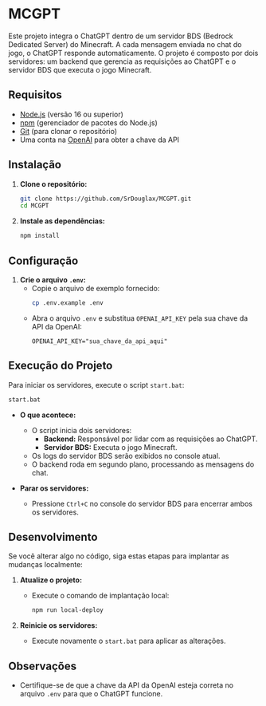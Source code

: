 # MCGPT

Este projeto integra o ChatGPT dentro de um servidor BDS (Bedrock Dedicated Server) do Minecraft. A cada mensagem enviada no chat do jogo, o ChatGPT responde automaticamente. O projeto é composto por dois servidores: um backend que gerencia as requisições ao ChatGPT e o servidor BDS que executa o jogo Minecraft.

## Requisitos

- [Node.js](https://nodejs.org/) (versão 16 ou superior)
- [npm](https://www.npmjs.com/) (gerenciador de pacotes do Node.js)
- [Git](https://git-scm.com/) (para clonar o repositório)
- Uma conta na [OpenAI](https://platform.openai.com/) para obter a chave da API

## Instalação

1. **Clone o repositório:**

   ```bash
   git clone https://github.com/SrDouglax/MCGPT.git
   cd MCGPT
   ```

2. **Instale as dependências:**
   ```bash
   npm install
   ```

## Configuração

1. **Crie o arquivo `.env`:**
   - Copie o arquivo de exemplo fornecido:
     ```bash
     cp .env.example .env
     ```
   - Abra o arquivo `.env` e substitua `OPENAI_API_KEY` pela sua chave da API da OpenAI:
     ```
     OPENAI_API_KEY="sua_chave_da_api_aqui"
     ```

## Execução do Projeto

Para iniciar os servidores, execute o script `start.bat`:

```bash
start.bat
```

- **O que acontece:**

  - O script inicia dois servidores:
    - **Backend:** Responsável por lidar com as requisições ao ChatGPT.
    - **Servidor BDS:** Executa o jogo Minecraft.
  - Os logs do servidor BDS serão exibidos no console atual.
  - O backend roda em segundo plano, processando as mensagens do chat.

- **Parar os servidores:**
  - Pressione `Ctrl+C` no console do servidor BDS para encerrar ambos os servidores.

## Desenvolvimento

Se você alterar algo no código, siga estas etapas para implantar as mudanças localmente:

1. **Atualize o projeto:**

   - Execute o comando de implantação local:
     ```bash
     npm run local-deploy
     ```

2. **Reinicie os servidores:**
   - Execute novamente o `start.bat` para aplicar as alterações.

## Observações

- Certifique-se de que a chave da API da OpenAI esteja correta no arquivo `.env` para que o ChatGPT funcione.
